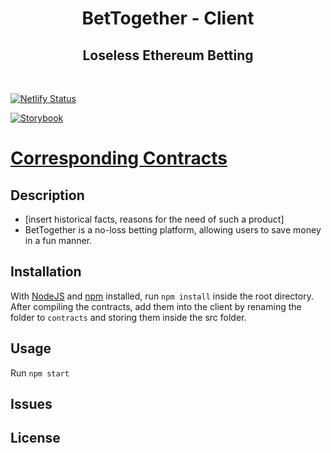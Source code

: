 <h1 align="center">
  BetTogether - Client
</h1>
<h2 align="center">Loseless Ethereum Betting</h2>

<br/>

[![Netlify Status](https://api.netlify.com/api/v1/badges/4b263bcd-c02f-42e3-adae-c4a3fa706a43/deploy-status)](https://app.netlify.com/sites/bettogether/deploys)

[![Storybook](https://cdn.jsdelivr.net/gh/storybookjs/brand@master/badge/badge-storybook.svg)](https://BetTogether.github.io/BetTogether-Client)

# [Corresponding Contracts](https://github.com/BetTogether/BetTogether-Contracts)

## Description

- [insert historical facts, reasons for the need of such a product]
- BetTogether is a no-loss betting platform, allowing users to save money in a fun manner.

## Installation

With [NodeJS](https://nodejs.org/) and [npm](https://www.npmjs.com/) installed, run `npm install` inside the root directory.
After compiling the contracts, add them into the client by renaming the folder to `contracts` and storing them inside the src folder.

## Usage

Run `npm start`

## Issues

## License
